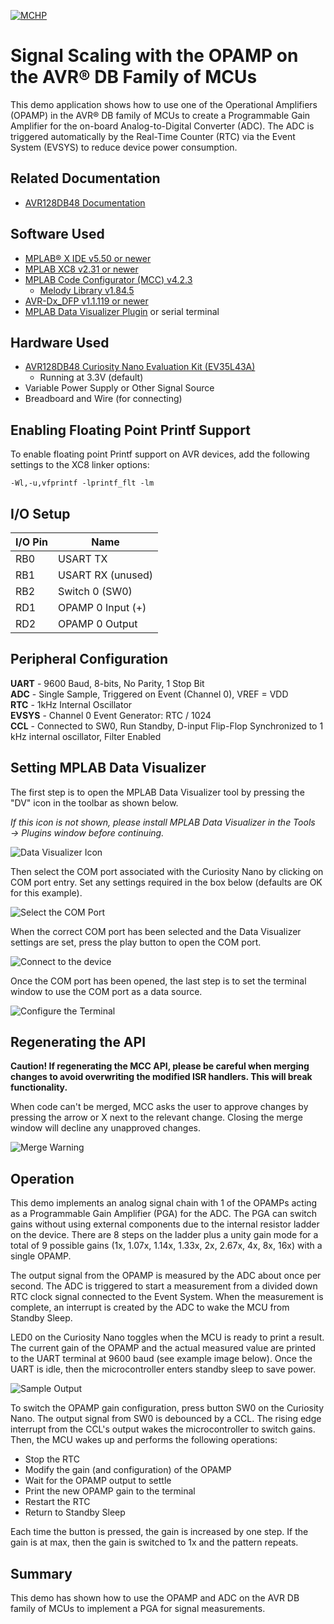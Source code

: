<!-- Please do not change this logo with link -->

[![MCHP](images/microchip.png)](https://www.microchip.com)

# Signal Scaling with the OPAMP on the AVR® DB Family of MCUs

This demo application shows how to use one of the Operational Amplifiers (OPAMP) in the AVR® DB family of MCUs to create a Programmable Gain Amplifier for the on-board Analog-to-Digital Converter (ADC). The ADC is triggered automatically by the Real-Time Counter (RTC) via the Event System (EVSYS) to reduce device power consumption.

## Related Documentation

- [AVR128DB48 Documentation](https://www.microchip.com/wwwproducts/en/AVR128DB28?utm_source=GitHub&utm_medium=TextLink&utm_campaign=MCU8_MMTCha_avrdb&utm_content=avr128db48-analog-demo-mplab-mcc)

## Software Used

- [MPLAB® X IDE v5.50 or newer](https://www.microchip.com/en-us/development-tools-tools-and-software/mplab-x-ide?utm_source=GitHub&utm_medium=TextLink&utm_campaign=MCU8_MMTCha_avrdb&utm_content=avr128db48-analog-demo-mplab-mcc)
- [MPLAB XC8 v2.31 or newer](https://www.microchip.com/en-us/development-tools-tools-and-software/mplab-xc-compilers?utm_source=GitHub&utm_medium=TextLink&utm_campaign=MCU8_MMTCha_avrdb&utm_content=avr128db48-analog-demo-mplab-mcc)
- [MPLAB Code Configurator (MCC) v4.2.3](https://www.microchip.com/en-us/development-tools-tools-and-software/embedded-software-center/mplab-code-configurator?utm_source=GitHub&utm_medium=TextLink&utm_campaign=MCU8_MMTCha_avrdb&utm_content=avr128db48-analog-demo-mplab-mcc)
  - [Melody Library v1.84.5](https://www.microchip.com/en-us/development-tools-tools-and-software/embedded-software-center/mplab-code-configurator?utm_source=GitHub&utm_medium=TextLink&utm_campaign=MCU8_MMTCha_avrdb&utm_content=avr128db48-analog-demo-mplab-mcc)
- [AVR-Dx_DFP v1.1.119 or newer](https://packs.download.microchip.com/)
- [MPLAB Data Visualizer Plugin](https://www.microchip.com/en-us/development-tools-tools-and-software/embedded-software-center/mplab-data-visualizer?utm_source=GitHub&utm_medium=TextLink&utm_campaign=MCU8_MMTCha_avrdb&utm_content=avr128db48-analog-demo-mplab-mcc) or serial terminal

## Hardware Used

- [AVR128DB48 Curiosity Nano Evaluation Kit (EV35L43A)](https://www.microchip.com/DevelopmentTools/ProductDetails/PartNO/EV35L43A?utm_source=GitHub&utm_medium=TextLink&utm_campaign=MCU8_MMTCha_avrdb&utm_content=avr128db48-analog-demo-mplab-mcc)
  - Running at 3.3V (default)
- Variable Power Supply or Other Signal Source
- Breadboard and Wire (for connecting)

## Enabling Floating Point Printf Support

To enable floating point Printf support on AVR devices, add the following settings to the XC8 linker options:

`-Wl,-u,vfprintf -lprintf_flt -lm`

## I/O Setup

| I/O Pin | Name
| ------  | ----
| RB0 | USART TX
| RB1 | USART RX (unused)
| RB2 | Switch 0 (SW0)
| RD1 | OPAMP 0 Input (+)
| RD2 | OPAMP 0 Output

## Peripheral Configuration

**UART** - 9600 Baud, 8-bits, No Parity, 1 Stop Bit  
**ADC** - Single Sample, Triggered on Event (Channel 0), VREF = VDD  
**RTC** -  1kHz Internal Oscillator   
**EVSYS** - Channel 0 Event Generator: RTC / 1024  
**CCL** - Connected to SW0, Run Standby, D-input Flip-Flop Synchronized to 1 kHz internal oscillator, Filter Enabled

## Setting MPLAB Data Visualizer

The first step is to open the MPLAB Data Visualizer tool by pressing the "DV" icon in the toolbar as shown below.

*If this icon is not shown, please install MPLAB Data Visualizer in the Tools &rarr; Plugins window before continuing.*

![Data Visualizer Icon](./images/DVsetup1.PNG)

Then select the COM port associated with the Curiosity Nano  by clicking on COM port entry. Set any settings required in the box below (defaults are OK for this example).

![Select the COM Port](./images/DVsetup2.PNG)

When the correct COM port has been selected and the Data Visualizer settings are set, press the play button to open the COM port.

![Connect to the device](./images/DVsetup3.PNG)

Once the COM port has been opened, the last step is to set the terminal window to use the COM port as a data source.

![Configure the Terminal](./images/DVsetup4.PNG)

## Regenerating the API

**Caution! If regenerating the MCC API, please be careful when merging changes to avoid overwriting the modified ISR handlers. This will break functionality.**

When code can't be merged, MCC asks the user to approve changes by pressing the arrow or X next to the relevant change. Closing the merge window will decline any unapproved changes.

![Merge Warning](./images/mergeWarning.PNG)

## Operation

This demo implements an analog signal chain with 1 of the OPAMPs acting as a Programmable Gain Amplifier (PGA) for the ADC. The PGA  can switch gains without using external components due to the internal resistor ladder on the device. There are 8 steps on the ladder plus a unity gain mode for a total of 9 possible gains (1x, 1.07x, 1.14x, 1.33x, 2x, 2.67x, 4x, 8x, 16x) with a single OPAMP.

The output signal from the OPAMP is measured by the ADC about once per second. The ADC is triggered to start a measurement from a divided down RTC clock signal connected to the Event System. When the measurement is complete, an interrupt is created by the ADC to wake the MCU from Standby Sleep.

LED0 on the Curiosity Nano toggles when the MCU is ready to print a result. The current gain of the OPAMP and the actual measured value are printed to the UART terminal at 9600 baud (see example image below). Once the UART is idle, then the microcontroller enters standby sleep to save power.

![Sample Output](./images/sampleOutput.PNG)

To switch the OPAMP gain configuration, press button SW0 on the Curiosity Nano. The output signal from SW0 is debounced by a CCL. The rising edge interrupt from the CCL's output wakes the microcontroller to switch gains. Then, the MCU wakes up and performs the following operations:

- Stop the RTC
- Modify the gain (and configuration) of the OPAMP
- Wait for the OPAMP output to settle
- Print the new OPAMP gain to the terminal
- Restart the RTC
- Return to Standby Sleep

Each time the button is pressed, the gain is increased by one step. If the gain is at max, then the gain is switched to 1x and the pattern repeats.

## Summary
This demo has shown how to use the OPAMP and ADC on the AVR DB family of MCUs to implement a PGA for signal measurements.
